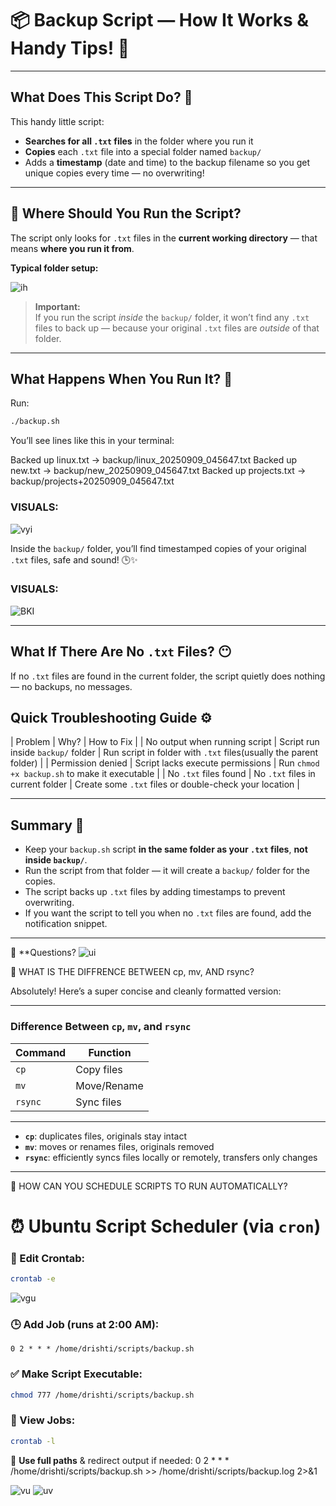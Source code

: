 # 📦 Backup Script — How It Works & Handy Tips! 🚀

---

## What Does This Script Do? 🤔

This handy little script:

- **Searches for all `.txt` files** in the folder where you run it  
- **Copies** each `.txt` file into a special folder named `backup/`  
- Adds a **timestamp** (date and time) to the backup filename so you get unique copies every time — no overwriting!

---

## 🔑 Where Should You Run the Script?

The script only looks for `.txt` files in the **current working directory** — that means **where you run it from**.  

**Typical folder setup:**

![ ih](../images/f4.png)

> **Important:**  
> If you run the script *inside* the `backup/` folder, it won’t find any `.txt` files to back up — because your original `.txt` files are *outside* of that folder.

---

## What Happens When You Run It? 🎉

Run:

```bash
./backup.sh
```

You’ll see lines like this in your terminal:


Backed up linux.txt     -> backup/linux_20250909_045647.txt
Backed up new.txt       -> backup/new_20250909_045647.txt
Backed up projects.txt  -> backup/projects+20250909_045647.txt

### VISUALS:

![vyi](../images/f1.png)

Inside the `backup/` folder, you’ll find timestamped copies of your original `.txt` files, safe and sound! 🕒✨

### VISUALS:

![BKI](../images/f2.png)

---

## What If There Are No `.txt` Files? 😶

If no `.txt` files are found in the current folder, the script quietly does nothing — no backups, no messages.


## Quick Troubleshooting Guide ⚙️

| Problem                       | Why?                               | How to Fix   |
| No output when running script | Script run inside `backup/` folder | Run script in folder with `.txt` files(usually the parent folder) |
| Permission denied             | Script lacks execute permissions   | Run `chmod +x backup.sh` to make it executable                      |
| No `.txt` files found         | No `.txt` files in current folder  | Create some `.txt` files or double-check your location                   |

---

## Summary 🎯

* Keep your `backup.sh` script **in the same folder as your `.txt` files**, **not inside `backup/`**.
* Run the script from that folder — it will create a `backup/` folder for the copies.
* The script backs up `.txt` files by adding timestamps to prevent overwriting.
* If you want the script to tell you when no `.txt` files are found, add the notification snippet.

---

💬 **Questions? 
![ui](../images/f3.png)

🤔 WHAT IS THE DIFFRENCE BETWEEN cp, mv, AND rsync?

Absolutely! Here’s a super concise and cleanly formatted version:

---

### Difference Between `cp`, `mv`, and `rsync`

| Command | Function    | 
| ------- | ----------- | 
| `cp`    | Copy files  |
| `mv`    | Move/Rename | 
| `rsync` | Sync files  | 

---

* **`cp`**: duplicates files, originals stay intact
* **`mv`**: moves or renames files, originals removed
* **`rsync`**: efficiently syncs files locally or remotely, transfers only changes

---

🤔 HOW CAN YOU SCHEDULE SCRIPTS TO RUN AUTOMATICALLY?

# ⏰ Ubuntu Script Scheduler (via `cron`)

### 🧩 Edit Crontab:
```bash
crontab -e
```
![vgu](../images/crontab.png)

### 🕒 Add Job (runs at 2:00 AM):

```
0 2 * * * /home/drishti/scripts/backup.sh
```
### ✅ Make Script Executable:
```bash
chmod 777 /home/drishti/scripts/backup.sh
```
### 👀 View Jobs:
```bash
crontab -l
```
🧠 **Use full paths** & redirect output if needed:
0 2 * * * /home/drishti/scripts/backup.sh >> /home/drishti/scripts/backup.log 2>&1

![vu](../images/path1.png)
![uv](../images/path2.png)
